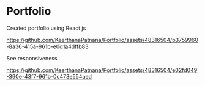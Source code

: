 # Portfolio
Created portfolio using React js



https://github.com/KeerthanaPatnana/Portfolio/assets/48316504/b3759960-8a36-415a-961b-e0d1a4dffb83

See responsiveness 

https://github.com/KeerthanaPatnana/Portfolio/assets/48316504/e02fd049-390e-43f7-961b-0c473e554aed



